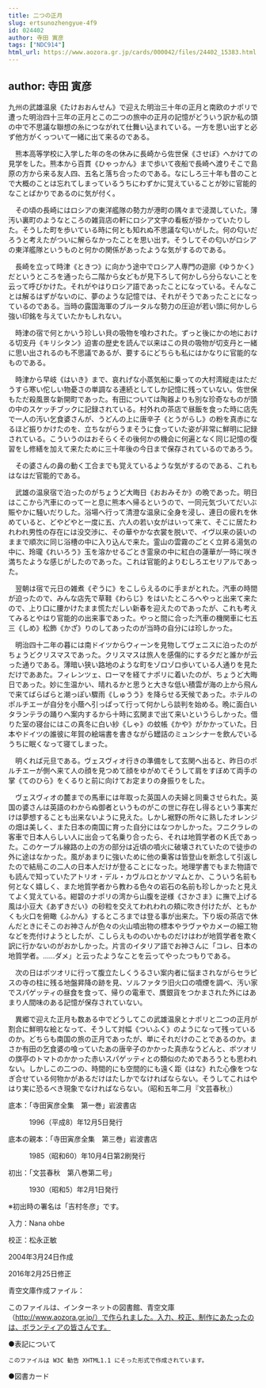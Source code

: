 ```yaml
---
title: 二つの正月
slug: ertsunozhengyue-4f9
id: 024402
author: 寺田 寅彦
tags: ["NDC914"]
html_url: https://www.aozora.gr.jp/cards/000042/files/24402_15383.html
---
```


## author: 寺田 寅彦

九州の武雄温泉《たけおおんせん》で迎えた明治三十年の正月と南欧のナポリで遭った明治四十三年の正月とこの二つの旅中の正月の記憶がどういう訳か私の頭の中で不思議な聯想の糸につながれて仕舞い込まれている。一方を思い出すと必ず他方がくっついて一緒に出て来るのである。

　熊本高等学校に入学した年の冬の休みに長崎から佐世保《させぼ》へかけての見学をした。熊本から百貫《ひゃっかん》まで歩いて夜船で長崎へ渡りそこで島原の方から来る友人四、五名と落ち合ったのである。なにしろ三十年も昔のことで大概のことは忘れてしまっているうちにわずかに覚えていることが妙に官能的なことばかりであるのに気が付く。

　その頃の長崎にはロシアの東洋艦隊の勢力が港町の隅々まで浸潤していた。薄汚い裏町のようなところの雑貨店の軒にロシア文字の看板が掛かっていたりした。そうした町を歩いている時に何とも知れぬ不思議な匂いがした。何の匂いだろうと考えたがついに解らなかったことを思い出す。そうしてその匂いがロシアの東洋艦隊というものと何かの関係があったような気がするのである。

　長崎を立って時津《ときつ》に向かう途中でロシア人専門の遊廓《ゆうかく》だというところを通ったら二階から女どもが見下ろして何かしら分らないことを云って呼びかけた。それがやはりロシア語であったことになっている。そんなことは解るはずがないのに、夢のような記憶では、それがそうであったことになっているのである。当時の露国海軍のブルータルな勢力の圧迫が若い頭に何かしら強い印銘を与えていたかもしれない。

　時津の宿で何とかいう珍しい貝の吸物を喰わされた。ずっと後にかの地における切支丹《キリシタン》迫害の歴史を読んで以来はこの貝の吸物が切支丹と一緒に思い出されるのも不思議であるが、要するにどちらも私にはかなりに官能的なものである。

　時津から早岐《はいき》まで、哀れげな小蒸気船に乗っての大村湾縦走はただうすら寒い佗しい物憂さの単調なる連続としてしか記憶に残っていない。佐世保もただ殺風景な新開町であった。有田については陶器よりも別な珍奇なものが頭の中のスケッチブックに記録されている。村外れの茶店で昼飯を食った時に店先で一人の汚い乞食婆さんが、うどんの上に唐辛子《とうがらし》の粉を真赤になるほど振りかけたのを、立ちながらうまそうに食っていた姿が非常に鮮明に記録されている。こういうのはおそらくその後何かの機会に何遍となく同じ記憶の復習をし修繕を加えて来たために三十年後の今日まで保存されているのであろう。

　その婆さんの鼻の動く工合までも覚えているような気がするのである、これもはなはだ官能的である。

　武雄の温泉宿で泊ったのがちょうど大晦日《おおみそか》の晩であった。明日はここから汽車にのって一と息に熊本へ帰るというので、一同元気づいてだいぶ賑やかに騒いだりした。浴場へ行って清澄な温泉に全身を浸し、連日の疲れを休めていると、どやどやと一度に五、六人の若い女がはいって来て、そこに居たわれわれ男性の存在には没交渉に、その華やかな衣裳を脱いで、イヴ以来の装いのままで順次に同じ浴槽の中に入り込んで来た。霊山の雲霧のごとく立昇る湯気の中に、玲瓏《れいろう》玉を溶かせるごとき霊泉の中に紅白の蓮華が一時に咲き満ちたような感じがしたのであった。これは官能的よりむしろエセリアルであった。

　翌朝は宿で元日の雑煮《ぞうに》をこしらえるのに手まがとれた。汽車の時間が迫ったので、みんな店先で草鞋《わらじ》をはいたところへやっと出来て来たので、上り口に腰かけたまま慌ただしい新春を迎えたのであったが、これも考えてみるとやはり官能的の出来事であった。やっと間に合った汽車の機関車に七五三《しめ》松飾《かざ》りのしてあったのが当時の自分には珍しかった。



　明治四十二年の暮には南ドイツからウィーンを見物してヴェニスに泊ったのがちょうどクリスマスであった。クリスマスは旅人を感傷的にする夕だと誰かが云った通りである。薄暗い狭い路地のような町をゾロゾロ歩いている人通りを見ただけでああた。フィレンツェ、ローマを経てナポリに着いたのが、ちょうど大晦日であった。妙に生温かい、晴れるかと思うと大きな低い積雲が海の上から飛んで来てばらばらと潮っぽい驟雨《しゅうう》を降らせる天候であった。ホテルのポルチエーが自分を小蔭へ引っぱって行って何かしら談判を始める。晩に面白いタランテラの踊りへ案内するから十時に玄関まで出て来いというらしかった。借りた室の寝台にはこの真冬に白い紗《しゃ》の蚊帳《かや》がかかっていた。日本やドイツの誰彼に年賀の絵端書を書きながら罎詰のミュンシナーを飲んでいるうちに眠くなって寝てしまった。

　明くれば元旦である。ヴェスヴィオ行きの準備をして玄関へ出ると、昨日のポルチエーが側へ来て人の顔を見つめて顔をゆがめてそうして肩をすぼめて両手の掌《てのひら》をくるりと前に向けてお定まりの身振りをした。

　ヴェスヴィオの麓までの馬車には年取った英国人の夫婦と同乗させられた。英国の婆さんは英語のわからぬ御者というものがこの世に存在し得るという事実だけは夢想することも出来ないように見えた。しかし裾野の所々に熟したオレンジの畑は美しく、また日本の南国に育った自分にはなつかしかった。フニクラレの客車で日本人らしい人に出会って名乗り合ったら、それは地質学者のＫ氏であった。このケーブル線路の上の方の部分は近頃の噴火に破壊されていたので徒歩の外に途はなかった。風があまりに強いために他の乗客は皆登山を断念して引返したので結局この二人の日本人だけが登ることになった。地理学書でもまた物語でも読んで知っていたアトリオ・デル・カヴルロとかソマムとか、こういう名前も何となく嬉しく、また地質学者から教わる色々の岩石の名前も珍しかったと見えてよく覚えている。紺碧のナポリの湾から山腹を逆様《さかさま》に撫で上げる風は小豆大《あずきだい》の砂粒を交えてわれわれの頬に吹き付けたが、ともかくも火口を俯瞰《ふかん》するところまでは登る事が出来た。下り坂の茶店で休んだときにそこのお神さんが色々の火山噴出物の標本やラヴァやカメーの細工物などを売付けようとしたが、こしらえもののいかものだけはわが地質学者を欺く訳に行かないのがおかしかった。片言のイタリア語でお神さんに「コレ、日本の地質学者。……ダメ」と云ったようなことを云ってやったつもりである。

　次の日はポツオリに行って腹立たしくうるさい案内者に悩まされながらセラピスの寺の柱に残る地盤昇降の跡を見、ソルファタラ旧火口の噴煙を調べ、汚い家でスパゲッティの昼食を食って、帰りの電車で、贋銀貨をつかまされた外にはあまり人間味のある記憶が保存されていない。

　異郷で迎えた正月も数ある中でどうしてこの武雄温泉とナポリと二つの正月が割合に鮮明な絵となって、そうして対幅《ついふく》のようになって残っているのか。どちらも南国の旅の正月であったが、単にそれだけのことであるのか。まさか有田の乞食婆の喰っていたあの唐辛子のかかった真赤なうどんと、ポツオリの旗亭のトマトのかかった赤いスパゲッティとの類似のためであろうとも思われない。しかしこの二つの、時間的にも空間的にも遠く距《はな》れた心像をつなぎ合せている何物かがあるだけはたしかでなければならない。そうしてこれはやはり実に恐るべき現象でなければならない。（昭和五年二月『文芸春秋』）













底本：「寺田寅彦全集　第一巻」岩波書店

　　　1996（平成8）年12月5日発行

底本の親本：「寺田寅彦全集　第三巻」岩波書店

　　　1985（昭和60）年10月4日第2刷発行

初出：「文芸春秋　第八巻第二号」

　　　1930（昭和5）年2月1日発行

※初出時の署名は「吉村冬彦」です。

入力：Nana ohbe

校正：松永正敏

2004年3月24日作成

2016年2月25日修正

青空文庫作成ファイル：

このファイルは、インターネットの図書館、青空文庫（http://www.aozora.gr.jp/）で作られました。入力、校正、制作にあたったのは、ボランティアの皆さんです。











●表記について


	このファイルは W3C 勧告 XHTML1.1 にそった形式で作成されています。







●図書カード
